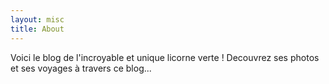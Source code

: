 ```yaml
---
layout: misc
title: About
---
```


Voici le blog de l'incroyable et unique licorne verte ! Decouvrez ses photos et ses voyages à travers ce blog...
